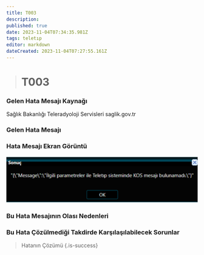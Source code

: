 ```yaml
---
title: T003
description: 
published: true
date: 2023-11-04T07:34:35.981Z
tags: teletıp
editor: markdown
dateCreated: 2023-11-04T07:27:55.161Z
---
```


> # T003 

### Gelen Hata Mesajı Kaynağı
Sağlık Bakanlığı Teleradyoloji Servisleri  saglik.gov.tr  

### Gelen Hata Mesajı 

### Hata Mesajı Ekran Görüntü

![t003.png](/hatagoruntu/t003.png)

### Bu Hata Mesajının Olası Nedenleri 


### Bu Hata Çözülmediği Takdirde Karşılaşılabilecek Sorunlar


> Hatanın Çözümü
{.is-success}


